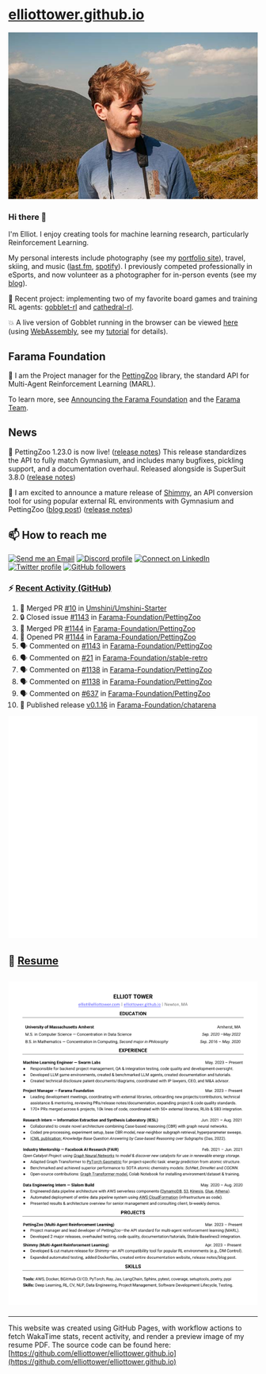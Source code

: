 # [elliottower.github.io](https://github.com/elliottower/elliottower.github.io)

[![A wild Elliot on Mt Washington](https://raw.githubusercontent.com/elliottower/elliottower.github.io/main/src/jpg/DSCF7539-600px.jpg?raw=true)](https://raw.githubusercontent.com/elliottower/elliottower.github.io/main/src/jpg/DSCF7539.jpg?raw=true)

### Hi there 👋

I'm Elliot. I enjoy creating tools for machine learning research, particularly Reinforcement Learning.

My personal interests include photography (see my [portfolio site](https://www.elliottower.com/)), travel, skiing, and music ([last.fm](https://www.last.fm/user/ajsdlfkwer), [spotify](https://open.spotify.com/user/12132818380)). I previously competed professionally in eSports, and now volunteer as a photographer for in-person events (see my [blog](https://www.elliottower.com/stories/?category=events)).

🤖 Recent project: implementing two of my favorite board games and training RL agents: [gobblet-rl](https://github.com/elliottower/gobblet-rl) and [cathedral-rl](https://github.com/elliottower/cathedral-rl). 

💥 A live version of Gobblet running in the browser can be viewed [here](https://elliottower.github.io/gobblet-rl/) (using [WebAssembly](https://webassembly.org/), see my [tutorial](https://github.com/elliottower/gobblet-rl/blob/main/tutorials/WebAssembly/web_assembly.md) for details).

## Farama Foundation

🚀 I am the Project manager for the [PettingZoo](https://github.com/Farama-Foundation/PettingZoo) library, the standard API for Multi-Agent Reinforcement Learning (MARL). 

To learn more, see [Announcing the Farama Foundation](https://farama.org/Announcing-The-Farama-Foundation) and the [Farama Team](https://farama.org/team).

## News

🎉 PettingZoo 1.23.0 is now live! ([release notes](https://github.com/Farama-Foundation/PettingZoo/releases/tag/1.23.0)) This release standardizes the API to fully match Gymnasium, and includes many bugfixes, pickling support, and a documentation overhaul. Released alongside is SuperSuit 3.8.0 ([release notes](https://github.com/Farama-Foundation/SuperSuit/releases/tag/3.8.0)) 

<!-- ![GitHub Release Date](https://img.shields.io/github/release-date/Farama-Foundation/PettingZoo) -->

🎉 I am excited to announce a mature release of [Shimmy](https://github.com/Farama-Foundation/Shimmy), an API conversion tool for using popular external RL environments with Gymnasium and PettingZoo ([blog post](https://farama.org/Announcing-Shimmy)) ([release notes](https://github.com/Farama-Foundation/Shimmy/releases/tag/v1.0.0)) 

## 📫 How to reach me

 [![Send me an Email](https://img.shields.io/badge/email-elliot%40elliottower.com-blue)](mailto:elliot@elliottower.com)
 [![Discord profile](https://img.shields.io/badge/Discord-7289DA?style=flat&logo=discord&logoColor=white)](https://discord.com/users/83091537923145728)
 [![Connect on LinkedIn](https://img.shields.io/badge/--linkedin?label=LinkedIn&logo=LinkedIn&style=social)](https://www.linkedin.com/in/elliot-tower)
 [![Twitter profile](https://img.shields.io/twitter/follow/elliottower?style=social)](https://twitter.com/ElliotTower/)
 [![GitHub followers](https://img.shields.io/github/followers/elliottower?style=social)](https://github.com/elliottower/)

### ⚡ [Recent Activity (GitHub)](https://github.com/elliottower)

<!--START_SECTION:activity-->
1. 🎉 Merged PR [#10](https://github.com/Umshini/Umshini-Starter/pull/10) in [Umshini/Umshini-Starter](https://github.com/Umshini/Umshini-Starter)
2. 🔒 Closed issue [#1143](https://github.com/Farama-Foundation/PettingZoo/issues/1143) in [Farama-Foundation/PettingZoo](https://github.com/Farama-Foundation/PettingZoo)
3. 🎉 Merged PR [#1144](https://github.com/Farama-Foundation/PettingZoo/pull/1144) in [Farama-Foundation/PettingZoo](https://github.com/Farama-Foundation/PettingZoo)
4. 💪 Opened PR [#1144](https://github.com/Farama-Foundation/PettingZoo/pull/1144) in [Farama-Foundation/PettingZoo](https://github.com/Farama-Foundation/PettingZoo)
5. 🗣 Commented on [#1143](https://github.com/Farama-Foundation/PettingZoo/issues/1143#issuecomment-1843443592) in [Farama-Foundation/PettingZoo](https://github.com/Farama-Foundation/PettingZoo)
6. 🗣 Commented on [#21](https://github.com/Farama-Foundation/stable-retro/issues/21#issuecomment-1843333257) in [Farama-Foundation/stable-retro](https://github.com/Farama-Foundation/stable-retro)
7. 🗣 Commented on [#1138](https://github.com/Farama-Foundation/PettingZoo/issues/1138#issuecomment-1843323934) in [Farama-Foundation/PettingZoo](https://github.com/Farama-Foundation/PettingZoo)
8. 🗣 Commented on [#1138](https://github.com/Farama-Foundation/PettingZoo/issues/1138#issuecomment-1843322175) in [Farama-Foundation/PettingZoo](https://github.com/Farama-Foundation/PettingZoo)
9. 🗣 Commented on [#637](https://github.com/Farama-Foundation/PettingZoo/issues/637#issuecomment-1843311053) in [Farama-Foundation/PettingZoo](https://github.com/Farama-Foundation/PettingZoo)
10. 🚀 Published release [v0.1.16](https://github.com/Farama-Foundation/chatarena/releases/tag/v0.1.16) in [Farama-Foundation/chatarena](https://github.com/Farama-Foundation/chatarena)
<!--END_SECTION:activity-->


<picture>
  <a href="https://metrics.lecoq.io/insights?user=elliottower">
   <img src="/github-metrics.svg" alt="Metrics">
  </a>
</picture>

## 📄 [Resume](https://elliottower.github.io/src/pdf/resume.pdf)

<!-- PDF-TO-MARKDOWN:START -->
![Page 1](src/png/page1.png "Page 1")
---
<!-- PDF-TO-MARKDOWN:END -->

----

This website was created using GitHub Pages, with workflow actions to fetch WakaTime stats, recent activity, and render a preview image of my resume PDF. The source code can be found here: [https://github.com/elliottower/elliottower.github.io](https://github.com/elliottower/elliottower.github.io)
